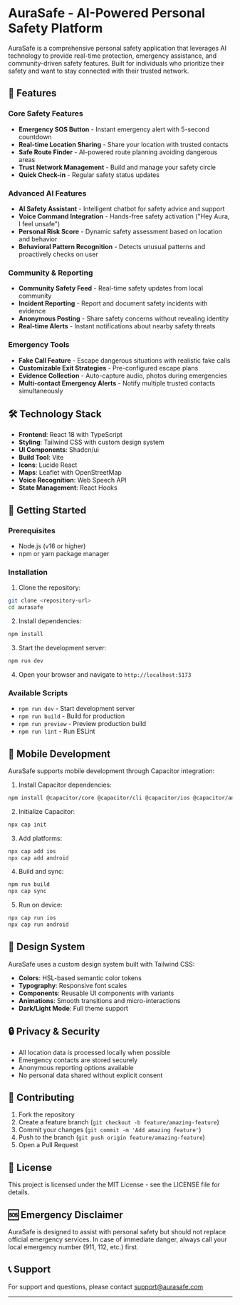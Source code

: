 # AuraSafe - AI-Powered Personal Safety Platform

AuraSafe is a comprehensive personal safety application that leverages AI technology to provide real-time protection, emergency assistance, and community-driven safety features. Built for individuals who prioritize their safety and want to stay connected with their trusted network.

## 🌟 Features

### Core Safety Features
- **Emergency SOS Button** - Instant emergency alert with 5-second countdown
- **Real-time Location Sharing** - Share your location with trusted contacts
- **Safe Route Finder** - AI-powered route planning avoiding dangerous areas
- **Trust Network Management** - Build and manage your safety circle
- **Quick Check-in** - Regular safety status updates

### Advanced AI Features
- **AI Safety Assistant** - Intelligent chatbot for safety advice and support
- **Voice Command Integration** - Hands-free safety activation ("Hey Aura, I feel unsafe")
- **Personal Risk Score** - Dynamic safety assessment based on location and behavior
- **Behavioral Pattern Recognition** - Detects unusual patterns and proactively checks on user

### Community & Reporting
- **Community Safety Feed** - Real-time safety updates from local community
- **Incident Reporting** - Report and document safety incidents with evidence
- **Anonymous Posting** - Share safety concerns without revealing identity
- **Real-time Alerts** - Instant notifications about nearby safety threats

### Emergency Tools
- **Fake Call Feature** - Escape dangerous situations with realistic fake calls
- **Customizable Exit Strategies** - Pre-configured escape plans
- **Evidence Collection** - Auto-capture audio, photos during emergencies
- **Multi-contact Emergency Alerts** - Notify multiple trusted contacts simultaneously

## 🛠 Technology Stack

- **Frontend**: React 18 with TypeScript
- **Styling**: Tailwind CSS with custom design system
- **UI Components**: Shadcn/ui
- **Build Tool**: Vite
- **Icons**: Lucide React
- **Maps**: Leaflet with OpenStreetMap
- **Voice Recognition**: Web Speech API
- **State Management**: React Hooks

## 🚀 Getting Started

### Prerequisites
- Node.js (v16 or higher)
- npm or yarn package manager

### Installation

1. Clone the repository:
```bash
git clone <repository-url>
cd aurasafe
```

2. Install dependencies:
```bash
npm install
```

3. Start the development server:
```bash
npm run dev
```

4. Open your browser and navigate to `http://localhost:5173`

### Available Scripts

- `npm run dev` - Start development server
- `npm run build` - Build for production
- `npm run preview` - Preview production build
- `npm run lint` - Run ESLint

## 📱 Mobile Development

AuraSafe supports mobile development through Capacitor integration:

1. Install Capacitor dependencies:
```bash
npm install @capacitor/core @capacitor/cli @capacitor/ios @capacitor/android
```

2. Initialize Capacitor:
```bash
npx cap init
```

3. Add platforms:
```bash
npx cap add ios
npx cap add android
```

4. Build and sync:
```bash
npm run build
npx cap sync
```

5. Run on device:
```bash
npx cap run ios
npx cap run android
```

## 🎨 Design System

AuraSafe uses a custom design system built with Tailwind CSS:

- **Colors**: HSL-based semantic color tokens
- **Typography**: Responsive font scales
- **Components**: Reusable UI components with variants
- **Animations**: Smooth transitions and micro-interactions
- **Dark/Light Mode**: Full theme support

## 🔒 Privacy & Security

- All location data is processed locally when possible
- Emergency contacts are stored securely
- Anonymous reporting options available
- No personal data shared without explicit consent

## 🤝 Contributing

1. Fork the repository
2. Create a feature branch (`git checkout -b feature/amazing-feature`)
3. Commit your changes (`git commit -m 'Add amazing feature'`)
4. Push to the branch (`git push origin feature/amazing-feature`)
5. Open a Pull Request

## 📄 License

This project is licensed under the MIT License - see the LICENSE file for details.

## 🆘 Emergency Disclaimer

AuraSafe is designed to assist with personal safety but should not replace official emergency services. In case of immediate danger, always call your local emergency number (911, 112, etc.) first.

## 📞 Support

For support and questions, please contact [support@aurasafe.com](mailto:support@aurasafe.com)

---
